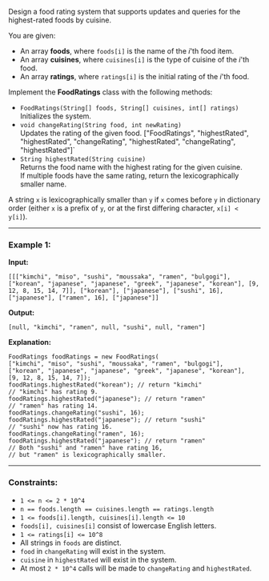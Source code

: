 Design a food rating system that supports updates and queries for the highest-rated foods by cuisine.  

You are given:  

- An array **foods**, where `foods[i]` is the name of the *i*'th food item.  
- An array **cuisines**, where `cuisines[i]` is the type of cuisine of the *i*'th food.  
- An array **ratings**, where `ratings[i]` is the initial rating of the *i*'th food.  

Implement the **FoodRatings** class with the following methods:  

- `FoodRatings(String[] foods, String[] cuisines, int[] ratings)`  
  Initializes the system.  
- `void changeRating(String food, int newRating)`  
  Updates the rating of the given food.  ["FoodRatings", "highestRated", "highestRated", "changeRating", "highestRated", "changeRating", "highestRated"]`
- `String highestRated(String cuisine)`  
  Returns the food name with the highest rating for the given cuisine.  
  If multiple foods have the same rating, return the lexicographically smaller name.  

A string `x` is lexicographically smaller than `y` if `x` comes before `y` in dictionary order (either `x` is a prefix of `y`, or at the first differing character, `x[i] < y[i]`).  

---

### Example 1:

**Input:**  

`[[["kimchi", "miso", "sushi", "moussaka", "ramen", "bulgogi"], ["korean", "japanese", "japanese", "greek", "japanese", "korean"], [9, 12, 8, 15, 14, 7]], ["korean"], ["japanese"], ["sushi", 16], ["japanese"], ["ramen", 16], ["japanese"]]`

**Output:** 

`[null, "kimchi", "ramen", null, "sushi", null, "ramen"]`

**Explanation:**  

    FoodRatings foodRatings = new FoodRatings(
    ["kimchi", "miso", "sushi", "moussaka", "ramen", "bulgogi"],
    ["korean", "japanese", "japanese", "greek", "japanese", "korean"],
    [9, 12, 8, 15, 14, 7]);
    foodRatings.highestRated("korean"); // return "kimchi"
    // "kimchi" has rating 9.
    foodRatings.highestRated("japanese"); // return "ramen"
    // "ramen" has rating 14.
    foodRatings.changeRating("sushi", 16);
    foodRatings.highestRated("japanese"); // return "sushi"
    // "sushi" now has rating 16.
    foodRatings.changeRating("ramen", 16);
    foodRatings.highestRated("japanese"); // return "ramen"
    // Both "sushi" and "ramen" have rating 16,
    // but "ramen" is lexicographically smaller.

---

### Constraints:

- `1 <= n <= 2 * 10^4`  
- `n == foods.length == cuisines.length == ratings.length`  
- `1 <= foods[i].length, cuisines[i].length <= 10`  
- `foods[i], cuisines[i]` consist of lowercase English letters.  
- `1 <= ratings[i] <= 10^8`  
- All strings in `foods` are distinct.  
- `food` in `changeRating` will exist in the system.  
- `cuisine` in `highestRated` will exist in the system.  
- At most `2 * 10^4` calls will be made to `changeRating` and `highestRated`.